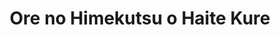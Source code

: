 --- 
title: "Ore no Himekutsu o Haite Kure"
publishdate: "2019-7-16T16:48:46+02:00"
src: "https://365manga.net/manga/ore-no-himekutsu-o-haite-kure"
image: "https://data.365manga.net/images/thumbnails/12034-ore-no-himekutsu-o-haite-kure.jpg"
description: "Nishimura Shousuke is a local shoemaker with a leg and foot fetish who was once famed for making women's shoes. However, after having to make a difficult decision he has decided to never make a pair of women's shoes again. Until one day, a high-school girl enters his shop with a particular set of shoes that were once created by Nishimura and were in need of repair.."
---
